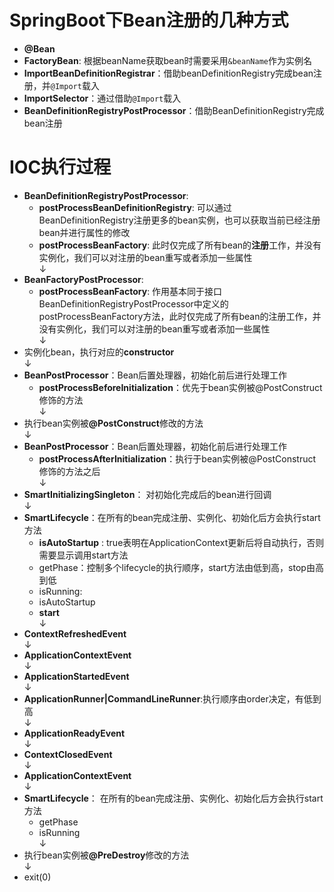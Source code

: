 # SpringBoot下Bean注册的几种方式
- **@Bean**
- **FactoryBean**: 根据beanName获取bean时需要采用`&beanName`作为实例名
- **ImportBeanDefinitionRegistrar**：借助beanDefinitionRegistry完成bean注册，并`@Import`载入
- **ImportSelector**：通过借助`@Import`载入
- **BeanDefinitionRegistryPostProcessor**：借助BeanDefinitionRegistry完成bean注册

# IOC执行过程
- **BeanDefinitionRegistryPostProcessor**:
  - **postProcessBeanDefinitionRegistry**: 可以通过BeanDefinitionRegistry注册更多的bean实例，也可以获取当前已经注册bean并进行属性的修改
  - **postProcessBeanFactory**: 此时仅完成了所有bean的**注册**工作，并没有实例化，我们可以对注册的bean重写或者添加一些属性
<br>↓
- **BeanFactoryPostProcessor**:
  - **postProcessBeanFactory**: 作用基本同于接口BeanDefinitionRegistryPostProcessor中定义的postProcessBeanFactory方法，此时仅完成了所有bean的注册工作，并没有实例化，我们可以对注册的bean重写或者添加一些属性
<br>↓
- 实例化bean，执行对应的**constructor**
<br>↓
- **BeanPostProcessor**：Bean后置处理器，初始化前后进行处理工作
  - **postProcessBeforeInitialization**：优先于bean实例被@PostConstruct修饰的方法
<br>↓
- 执行bean实例被<strong>@PostConstruct</strong>修改的方法
<br>↓
- **BeanPostProcessor**：Bean后置处理器，初始化前后进行处理工作
  - **postProcessAfterInitialization**：执行于bean实例被@PostConstruct修饰的方法之后
<br>↓ 
- **SmartInitializingSingleton**： 对初始化完成后的bean进行回调
<br>↓ 
- **SmartLifecycle**：在所有的bean完成注册、实例化、初始化后方会执行start方法
  - **isAutoStartup** : true表明在ApplicationContext更新后将自动执行，否则需要显示调用start方法
  - getPhase：控制多个lifecycle的执行顺序，start方法由低到高，stop由高到低
  - isRunning: 
  - isAutoStartup
  - **start**
<br>↓ 
- **ContextRefreshedEvent**
<br>↓ 
- **ApplicationContextEvent**
<br>↓
- **ApplicationStartedEvent**
<br>↓
- **ApplicationRunner|CommandLineRunner**:执行顺序由order决定，有低到高
<br>↓
- **ApplicationReadyEvent**
<br>↓
- **ContextClosedEvent**
<br>↓
- **ApplicationContextEvent**
<br>↓
- **SmartLifecycle**： 在所有的bean完成注册、实例化、初始化后方会执行start方法
  - getPhase
  - isRunning
<br>↓
- 执行bean实例被<strong>@PreDestroy</strong>修改的方法
<br>↓
- exit(0)
